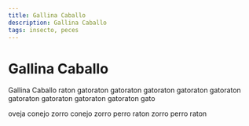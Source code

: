 ```yaml
---
title: Gallina Caballo
description: Gallina Caballo
tags: insecto, peces
---
```


# Gallina Caballo

Gallina Caballo raton gatoraton gatoraton gatoraton gatoraton gatoraton gatoraton gatoraton gatoraton gatoraton gato

oveja conejo zorro conejo zorro perro raton zorro perro raton